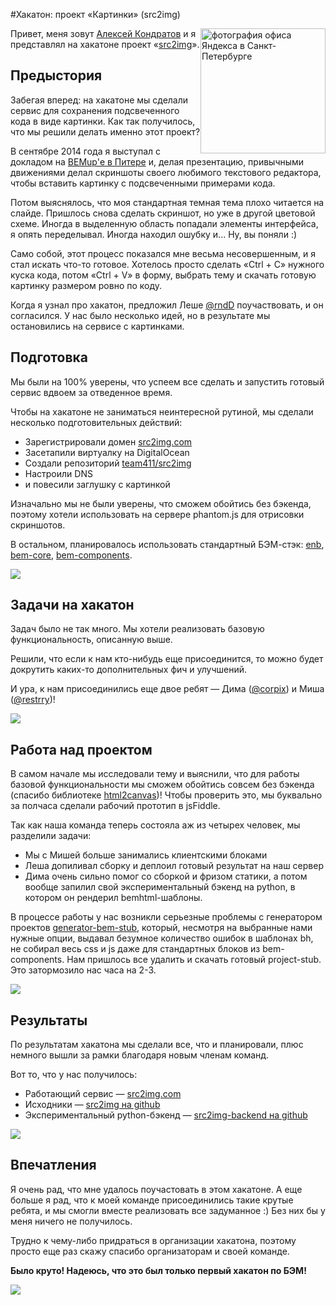 #Хакатон: проект «Картинки» (src2img)

<img style="float: right" src="https://dl.dropboxusercontent.com/u/1122837/src2img.png" alt="фотография офиса Яндекса в Санкт-Петербурге" width="200" title="BEMup в Санкт-Петербурге" />

Привет, меня зовут [Алексей Кондратов](https://ru.bem.info/authors/alexey-kondratov) и я представлял на хакатоне проект «[src2img](https://src2img.com/)».

## Предыстория

Забегая вперед: на хакатоне мы сделали сервис для сохранения подсвеченного кода в виде картинки. Как так получилось, что мы решили делать именно этот проект?

В сентябре 2014 года я выступал с докладом на [BEMup'е в Питере](https://ru.bem.info/talks/bemup-spb-2014/) и, делая презентацию, привычными движениями делал скриншоты своего любимого текстового редактора, чтобы вставить картинку с подсвеченными примерами кода.

Потом выяснялось, что моя стандартная темная тема плохо читается на слайде. Пришлось снова сделать скриншот, но уже в другой цветовой схеме. Иногда в выделенную область попадали элементы интерфейса, я опять переделывал. Иногда находил ошубку и... Ну, вы поняли :)

Само собой, этот процесс показался мне весьма несовершенным, и я стал искать что-то готовое. Хотелось просто сделать «Ctrl + C» нужного куска кода, потом «Ctrl + V» в форму, выбрать тему и скачать готовую картинку размером ровно по коду.

Когда я узнал про хакатон, предложил Леше [@rndD](https://github.com/rndD) поучаствовать, и он согласился. У нас было несколько идей, но в результате мы остановились на сервисе с картинками.

## Подготовка

Мы были на 100% уверены, что успеем все сделать и запустить готовый сервис вдвоем за отведенное время.

Чтобы на хакатоне не заниматься неинтересной рутиной, мы сделали несколько подготовительных действий:
  * Зарегистрировали домен [src2img.com](https://src2img.com)
  * Засетапили виртуалку на DigitalOcean
  * Создали репозиторий [team411/src2img](https://github.com/team411/src2img)
  * Настроили DNS
  * и повесили заглушку с картинкой

Изначально мы не были уверены, что сможем обойтись без бэкенда, поэтому хотели использовать на сервере phantom.js для отрисовки скриншотов.

В остальном, планировалось использовать стандартный БЭМ-стэк: [enb](https://ru.bem.info/tools/bem/enb-bem-examples/), [bem-core](https://ru.bem.info/libs/bem-core/v2.5.0/), [bem-components](https://ru.bem.info/libs/bem-components/v2/).

![](https://img-fotki.yandex.ru/get/15583/44214498.bc/0_9bbd7_63e86f23_XL.jpg)

## Задачи на хакатон

Задач было не так много. Мы хотели реализовать базовую функциональность, описанную выше.

Решили, что если к нам кто-нибудь еще присоединится, то можно будет докрутить каких-то дополнительных фич и улучшений.

И ура, к нам присоединились еще двое ребят — Дима ([@corpix](https://github.com/corpix)) и Миша ([@restrry](https://github.com/restrry))!

![](https://img-fotki.yandex.ru/get/15595/44214498.bc/0_9bbf9_f5dae655_XL.jpg)

## Работа над проектом

В самом начале мы исследовали тему и выяснили, что для работы базовой функциональности мы сможем обойтись совсем без бэкенда (спасибо библиотеке [html2canvas](https://github.com/niklasvh/html2canvas))! Чтобы проверить это, мы буквально за полчаса сделали рабочий прототип в jsFiddle.

Так как наша команда теперь состояла аж из четырех человек, мы разделили задачи:
 * Мы с Мишей больше занимались клиентскими блоками
 * Леша допиливал сборку и деплоил готовый результат на наш сервер
 * Дима очень сильно помог со сборкой и фризом статики, а потом вообще запилил свой экспериментальный бэкенд на python, в котором он рендерил bemhtml-шаблоны.

В процессе работы у нас возникли серьезные проблемы с генератором проектов [generator-bem-stub](https://github.com/bem/generator-bem-stub), который, несмотря на выбранные нами нужные опции, выдавал безумное количество ошибок в шаблонах bh, не собирал весь css и js даже для стандартных блоков из bem-components. Нам пришлось все удалить и скачать готовый project-stub. Это затормозило нас часа на 2-3.

![](https://img-fotki.yandex.ru/get/17918/44214498.bc/0_9bbf8_d81430b0_XL.jpg)

## Результаты

По результатам хакатона мы сделали все, что и планировали, плюс немного вышли за рамки благодаря новым членам команд.

Вот то, что у нас получилось:
 * Работающий сервис — [src2img.com](https://src2img.com)
 * Исходники — [src2img на github](https://github.com/team411/src2img)
 * Экспериментальный python-бэкенд — [src2img-backend на github](https://github.com/team411/src2img-backend)

![](https://img-fotki.yandex.ru/get/15597/44214498.bd/0_9bc2e_3b95b4e4_XL.jpg)

## Впечатления

Я очень рад, что мне удалось поучастовать в этом хакатоне. А еще больше я рад, что к моей команде присоединились такие крутые ребята, и мы смогли вместе реализовать все задуманное :) Без них бы у меня ничего не получилось.

Трудно к чему-либо придраться в организации хакатона, поэтому просто еще раз скажу спасибо организаторам и своей команде.

**Было круто! Надеюсь, что это был только первый хакатон по БЭМ!**

![](https://img-fotki.yandex.ru/get/15565/44214498.bd/0_9bc30_a0c39994_XL.jpg)
